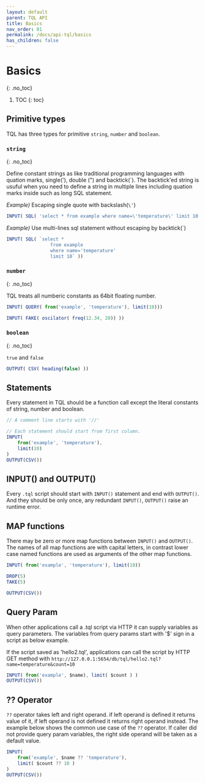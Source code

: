 ```yaml
---
layout: default
parent: TQL API
title: Basics
nav_order: 01
permalink: /docs/api-tql/basics
has_children: false
---
```


# Basics
{: .no_toc}

1. TOC
{: toc}

## Primitive types

TQL has three types for primitive `string`, `number` and `boolean`.

### `string`
{: .no_toc}

Define constant strings as like traditional programming languages with quation marks, single('), double (") and backtick(`).
The backtick'ed string is usuful when you need to define a string in multiple lines including quation marks inside such as long SQL statement.


*Example)* Escaping single quote with backslash(`\'`)

```js
INPUT( SQL( 'select * from example where name=\'temperature\' limit 10' ))
```

*Example)* Use multi-lines sql statement without escaping by backtick(`)

```js
INPUT( SQL( `select * 
                from example 
                where name='temperature'
                limit 10` ))
```

### `number`
{: .no_toc}

TQL treats all numberic constants as 64bit floating number.

```js
INPUT( QUERY( from('example', 'temperature'), limit(10)))
```

```js
INPUT( FAKE( oscilator( freq(12.34, 20)) ))
```

### `boolean`
{: .no_toc}

`true` and `false`

```js
OUTPUT( CSV( heading(false) ))
```

## Statements

Every statement in TQL should be a function call except the literal constants of string, number and boolean.

```js
// A comment line starts with '//'

// Each statement should start from first column.
INPUT( 
    from('example', 'temperature'),
    limit(10)
)
OUTPUT(CSV())
```

## INPUT() and OUTPUT()

Every `.tql` script should start with `INPUT()` statement and end with `OUTPUT()`. And they should be only once, any redundant `INPUT()`, `OUTPUT()` raise an runtime error.

## MAP functions

There may be zero or more map functions between `INPUT()` and `OUTPUT()`.
The names of all map functions are with capital letters, in contrast lower case named functions are used as arguments of the other map functions.

```js
INPUT( from('example', 'temperature'), limit(10))

DROP(5)
TAKE(5)

OUTPUT(CSV())
```

## Query Param

When other applications call a .tql script via HTTP it can supply variables as query parameters.
The variables from query params start with '$' sign in a script as below example.

If the script saved as 'hello2.tql', applications can call the script by HTTP GET method with `http://127.0.0.1:5654/db/tql/hello2.tql?name=temperature&count=10`

```js
INPUT( from('example', $name), limit( $count ) )
OUTPUT(CSV())
```

## ?? Operator

`??` operator takes left and right operand. if left operand is defined it returns value of it, if left operand is not defined it returns right operand instead.
The example below shows the common use case of the `??` operator. If caller did not provide query param variables, the right side operand will be taken as a default value.

```js
INPUT( 
    from('example', $name ?? 'temperature'),
    limit( $count ?? 10 )
)
OUTPUT(CSV())
```
